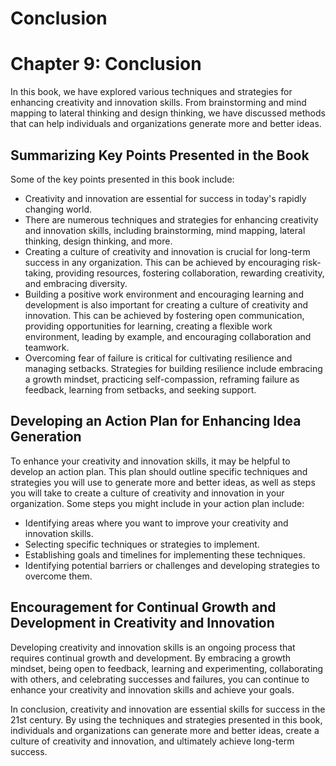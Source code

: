 # Conclusion

Chapter 9: Conclusion
=====================

In this book, we have explored various techniques and strategies for enhancing creativity and innovation skills. From brainstorming and mind mapping to lateral thinking and design thinking, we have discussed methods that can help individuals and organizations generate more and better ideas.

Summarizing Key Points Presented in the Book
--------------------------------------------

Some of the key points presented in this book include:

* Creativity and innovation are essential for success in today's rapidly changing world.
* There are numerous techniques and strategies for enhancing creativity and innovation skills, including brainstorming, mind mapping, lateral thinking, design thinking, and more.
* Creating a culture of creativity and innovation is crucial for long-term success in any organization. This can be achieved by encouraging risk-taking, providing resources, fostering collaboration, rewarding creativity, and embracing diversity.
* Building a positive work environment and encouraging learning and development is also important for creating a culture of creativity and innovation. This can be achieved by fostering open communication, providing opportunities for learning, creating a flexible work environment, leading by example, and encouraging collaboration and teamwork.
* Overcoming fear of failure is critical for cultivating resilience and managing setbacks. Strategies for building resilience include embracing a growth mindset, practicing self-compassion, reframing failure as feedback, learning from setbacks, and seeking support.

Developing an Action Plan for Enhancing Idea Generation
-------------------------------------------------------

To enhance your creativity and innovation skills, it may be helpful to develop an action plan. This plan should outline specific techniques and strategies you will use to generate more and better ideas, as well as steps you will take to create a culture of creativity and innovation in your organization. Some steps you might include in your action plan include:

* Identifying areas where you want to improve your creativity and innovation skills.
* Selecting specific techniques or strategies to implement.
* Establishing goals and timelines for implementing these techniques.
* Identifying potential barriers or challenges and developing strategies to overcome them.

Encouragement for Continual Growth and Development in Creativity and Innovation
-------------------------------------------------------------------------------

Developing creativity and innovation skills is an ongoing process that requires continual growth and development. By embracing a growth mindset, being open to feedback, learning and experimenting, collaborating with others, and celebrating successes and failures, you can continue to enhance your creativity and innovation skills and achieve your goals.

In conclusion, creativity and innovation are essential skills for success in the 21st century. By using the techniques and strategies presented in this book, individuals and organizations can generate more and better ideas, create a culture of creativity and innovation, and ultimately achieve long-term success.